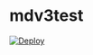 # mdv3test
[![Deploy](https://www.herokucdn.com/deploy/button.svg)](https://heroku.com/deploy?template=https://github.com/XeonTester/mdv3test/)
